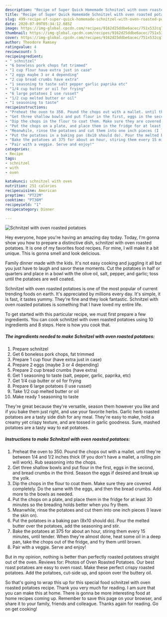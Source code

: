 ```yaml
---
description: "Recipe of Super Quick Homemade Schnitzel with oven roasted potatoes"
title: "Recipe of Super Quick Homemade Schnitzel with oven roasted potatoes"
slug: 499-recipe-of-super-quick-homemade-schnitzel-with-oven-roasted-potatoes
date: 2020-07-09T05:34:12.685Z
image: https://img-global.cpcdn.com/recipes/9162d25ddbe6acec/751x532cq70/schnitzel-with-oven-roasted-potatoes-recipe-main-photo.jpg
thumbnail: https://img-global.cpcdn.com/recipes/9162d25ddbe6acec/751x532cq70/schnitzel-with-oven-roasted-potatoes-recipe-main-photo.jpg
cover: https://img-global.cpcdn.com/recipes/9162d25ddbe6acec/751x532cq70/schnitzel-with-oven-roasted-potatoes-recipe-main-photo.jpg
author: Theodore Ramsey
ratingvalue: 4
reviewcount: 5
recipeingredient:
- " schnitzel"
- "6 boneless pork chops fat trimmed"
- "1 cup flour have extra just in case"
- "2 eggs maybe 3 or 4 depending"
- "2 cup bread crumbs have extra"
- "1 seasoning to taste salt pepper garlic paprika etc"
- "1/4 cup butter or oil for frying"
- "6 large potatoes I use russet"
- "1/2 cup melted butter or oil"
- "1 seasoning to taste"
recipeinstructions:
- "Preheat the oven to 350. Pound the chops out with a mallet. until they&#39;re between 1/4 and 1/2 inches thick (If you don&#39;t have a mallet, a rolling pin will work). Rub seasoning into the chops."
- "Get three shallow bowls and put flour in the first, eggs in the second, and bread crumbs in the third. Season the eggs if desired and break up the yolk."
- "Dip the chops in the flour to coat them. Make sure they are covered completely. Do the same with the eggs, and then the bread crumbs. Add more to the bowls as needed."
- "Put the chops on a plate, and place them in the fridge for at least 30 minutes so the breading holds better when you fry them."
- "Meanwhile, rinse the potatoes and cut them into one inch pieces (I leave the skin on)."
- "Put the potatoes in a baking pan (8x10 should do). Pour the melted butter over the potatoes, add the seasoning and stir."
- "Bake the potatoes at 375 for about an hour, stiring them every 15 minutes, until tender. When they&#39;re almost done, heat some oil in a deep pan, take the chops out of the fridge, and fry them until brown."
- "Pair with a veggie. Serve and enjoy!"
categories:
- Recipe
tags:
- schnitzel
- with
- oven

katakunci: schnitzel with oven 
nutrition: 251 calories
recipecuisine: American
preptime: "PT22M"
cooktime: "PT36M"
recipeyield: "1"
recipecategory: Dinner

---
```



![Schnitzel with oven roasted potatoes](https://img-global.cpcdn.com/recipes/9162d25ddbe6acec/751x532cq70/schnitzel-with-oven-roasted-potatoes-recipe-main-photo.jpg)

Hey everyone, hope you're having an amazing day today. Today, I'm gonna show you how to prepare a distinctive dish, schnitzel with oven roasted potatoes. It is one of my favorites food recipes. For mine, I will make it a bit unique. This is gonna smell and look delicious.

Family dinner made with the kids. It&#39;s not easy cooking and juggling it all but you just have to laugh and savor these moments. Cut the potatoes in half or quarters and place in a bowl with the olive oil, salt, pepper, and garlic; toss until the potatoes are well coated.

Schnitzel with oven roasted potatoes is one of the most popular of current trending foods on earth. It's appreciated by millions every day. It's simple, it is fast, it tastes yummy. They're fine and they look fantastic. Schnitzel with oven roasted potatoes is something that I have loved my entire life.


To get started with this particular recipe, we must first prepare a few ingredients. You can cook schnitzel with oven roasted potatoes using 10 ingredients and 8 steps. Here is how you cook that.

<!--inarticleads1-->

##### The ingredients needed to make Schnitzel with oven roasted potatoes:

1. Prepare  schnitzel
1. Get 6 boneless pork chops, fat trimmed
1. Prepare 1 cup flour (have extra just in case)
1. Prepare 2 eggs (maybe 3 or 4 depending)
1. Prepare 2 cup bread crumbs (have extra)
1. Get 1 seasoning to taste (salt, pepper, garlic, paprika, etc)
1. Get 1/4 cup butter or oil for frying
1. Prepare 6 large potatoes (I use russet)
1. Take 1/2 cup melted butter or oil
1. Make ready 1 seasoning to taste


They&#39;re great because they&#39;re versatile, season them however you like and if you bake them just right, and use your favorite herbs. Garlic herb roasted potatoes are a tasty side dish for any meal. They&#39;re easy to make, hold a creamy yet crispy texture, and are tossed in garlic goodness. Sure, mashed potatoes are a tasty way to eat potatoes. 

<!--inarticleads2-->

##### Instructions to make Schnitzel with oven roasted potatoes:

1. Preheat the oven to 350. Pound the chops out with a mallet. until they&#39;re between 1/4 and 1/2 inches thick (If you don&#39;t have a mallet, a rolling pin will work). Rub seasoning into the chops.
1. Get three shallow bowls and put flour in the first, eggs in the second, and bread crumbs in the third. Season the eggs if desired and break up the yolk.
1. Dip the chops in the flour to coat them. Make sure they are covered completely. Do the same with the eggs, and then the bread crumbs. Add more to the bowls as needed.
1. Put the chops on a plate, and place them in the fridge for at least 30 minutes so the breading holds better when you fry them.
1. Meanwhile, rinse the potatoes and cut them into one inch pieces (I leave the skin on).
1. Put the potatoes in a baking pan (8x10 should do). Pour the melted butter over the potatoes, add the seasoning and stir.
1. Bake the potatoes at 375 for about an hour, stiring them every 15 minutes, until tender. When they&#39;re almost done, heat some oil in a deep pan, take the chops out of the fridge, and fry them until brown.
1. Pair with a veggie. Serve and enjoy!


But in my opinion, nothing is better than perfectly roasted potatoes straight out of the oven. Reviews for: Photos of Oven Roasted Potatoes. Our best roast potatoes are easy to oven roast. Make these perfect crispy roasted potatoes. Add the potatoes, cut-side up, and spoon over the buttery oil. 

So that's going to wrap this up for this special food schnitzel with oven roasted potatoes recipe. Thank you very much for reading. I am sure that you can make this at home. There is gonna be more interesting food at home recipes coming up. Remember to save this page on your browser, and share it to your family, friends and colleague. Thanks again for reading. Go on get cooking!
